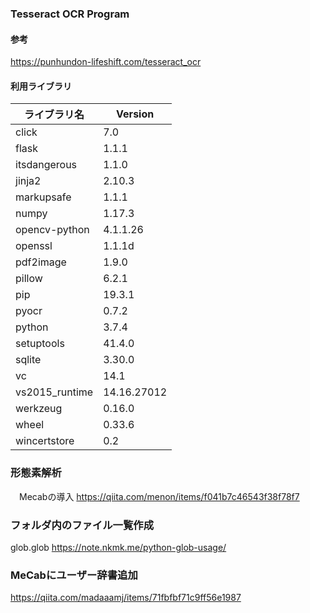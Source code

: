 ### Tesseract OCR Program

#### 参考
https://punhundon-lifeshift.com/tesseract_ocr

#### 利用ライブラリ
|ライブラリ名|Version|
|------|----|
|click|7.0|
|flask|1.1.1|
|itsdangerous|1.1.0|  
|jinja2|2.10.3|
|markupsafe|1.1.1|
|numpy|1.17.3|
|opencv-python|4.1.1.26|
|openssl|1.1.1d|
|pdf2image|1.9.0|
|pillow|6.2.1|
|pip|19.3.1|
|pyocr|0.7.2|
|python|3.7.4|
|setuptools|41.4.0|
|sqlite|3.30.0|
|vc|14.1|
|vs2015_runtime|14.16.27012|
|werkzeug|0.16.0|
|wheel|0.33.6|
|wincertstore|0.2|

### 形態素解析
　Mecabの導入
 https://qiita.com/menon/items/f041b7c46543f38f78f7

### フォルダ内のファイル一覧作成
  glob.glob
  https://note.nkmk.me/python-glob-usage/
  
### MeCabにユーザー辞書追加
  https://qiita.com/madaaamj/items/71fbfbf71c9ff56e1987
